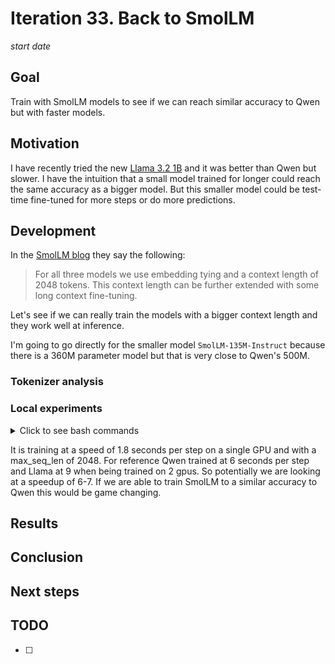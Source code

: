 # Iteration 33. Back to SmolLM

_start date_

<!---
The work is done using short iterations. Each iteration needs to have a very
clear goal. This allows to gain greater knowledge of the problem on each iteration.
--->

## Goal

Train with SmolLM models to see if we can reach similar accuracy to Qwen but with faster models.

## Motivation

I have recently tried the new [Llama 3.2 1B](Iteration_32_llama_32.md) and it was better than Qwen but slower.
I have the intuition that a small model trained for longer could reach the same accuracy as a bigger model.
But this smaller model could be test-time fine-tuned for more steps or do more predictions.

## Development

In the [SmolLM blog](https://huggingface.co/blog/smollm) they say the following:

> For all three models we use embedding tying and a context length of 2048 tokens. This context length can be further extended with some long context fine-tuning.

Let's see if we can really train the models with a bigger context length and they work well at inference.

I'm going to go directly for the smaller model `SmolLM-135M-Instruct` because there is a 360M parameter
model but that is very close to Qwen's 500M.

### Tokenizer analysis

### Local experiments

<details>
  <summary>Click to see bash commands</summary>

```bash
# baseline, 492 seconds, 4.9 seconds/it
python fine-tuning.py \
--model_path /home/gbarbadillo/data/SmolLM-135M-Instruct \
--lora_r 32 \
--train_datasets /mnt/hdd0/Kaggle/arc24/data/new_partitions/train_rs7.json output-from-examples-v1 \
--val_dataset /mnt/hdd0/Kaggle/arc24/data/new_partitions/val_rs7.json output-from-examples-v1 \
--grid_encoder "GridShapeEncoder(RowNumberEncoder(MinimalGridEncoder()))" \
--output_dir /mnt/hdd0/Kaggle/arc24/models/20240928_debug_SmolLM/01_baseline \
--max_seq_len 10240 \
--device_map None \
--max_steps 100 \
--logging_steps 10 \
--batch_size 16 \
--verbose \
--learning_rate 1e-4

# Try to increase per_device_train_batch_size but get OOM
python fine-tuning.py \
--model_path /home/gbarbadillo/data/SmolLM-135M-Instruct \
--lora_r 32 \
--train_datasets /mnt/hdd0/Kaggle/arc24/data/new_partitions/train_rs7.json output-from-examples-v1 \
--val_dataset /mnt/hdd0/Kaggle/arc24/data/new_partitions/val_rs7.json output-from-examples-v1 \
--grid_encoder "GridShapeEncoder(RowNumberEncoder(MinimalGridEncoder()))" \
--output_dir /mnt/hdd0/Kaggle/arc24/models/20240928_debug_SmolLM/02_bs2 \
--max_seq_len 10240 \
--device_map None \
--max_steps 100 \
--logging_steps 10 \
--batch_size 16 \
--verbose \
--learning_rate 1e-4 \
--per_device_train_batch_size 2

# train on a single gpu, 338s, this uses ~21GB of VRAM, 3.3 seconds per iteration
export CUDA_VISIBLE_DEVICES=0
python fine-tuning.py \
--model_path /home/gbarbadillo/data/SmolLM-135M-Instruct \
--n_gpus 1 \
--lora_r 32 \
--train_datasets /mnt/hdd0/Kaggle/arc24/data/new_partitions/train_rs7.json output-from-examples-v1 \
--val_dataset /mnt/hdd0/Kaggle/arc24/data/new_partitions/val_rs7.json output-from-examples-v1 \
--grid_encoder "GridShapeEncoder(RowNumberEncoder(MinimalGridEncoder()))" \
--output_dir /mnt/hdd0/Kaggle/arc24/models/20240928_debug_SmolLM/03_1gpu \
--max_seq_len 10240 \
--device_map None \
--max_steps 100 \
--logging_steps 10 \
--batch_size 16 \
--verbose \
--learning_rate 1e-4

# Reduce the msl to 2048, now it only uses 7GB of VRAM, 294s, 2.9 seconds per iteration
export CUDA_VISIBLE_DEVICES=0
python fine-tuning.py \
--model_path /home/gbarbadillo/data/SmolLM-135M-Instruct \
--n_gpus 1 \
--lora_r 32 \
--train_datasets /mnt/hdd0/Kaggle/arc24/data/new_partitions/train_rs7.json output-from-examples-v1 \
--val_dataset /mnt/hdd0/Kaggle/arc24/data/new_partitions/val_rs7.json output-from-examples-v1 \
--grid_encoder "GridShapeEncoder(RowNumberEncoder(MinimalGridEncoder()))" \
--output_dir /mnt/hdd0/Kaggle/arc24/models/20240928_debug_SmolLM/04_1gpu_2048msl \
--max_seq_len 2048 \
--device_map None \
--max_steps 100 \
--logging_steps 10 \
--batch_size 16 \
--verbose \
--learning_rate 1e-4

# 186 seconds, 1.8 seconds per step
export CUDA_VISIBLE_DEVICES=0
python fine-tuning.py \
--model_path /home/gbarbadillo/data/SmolLM-135M-Instruct \
--n_gpus 1 \
--lora_r 32 \
--train_datasets /mnt/hdd0/Kaggle/arc24/data/new_partitions/train_rs7.json output-from-examples-v1 \
--val_dataset /mnt/hdd0/Kaggle/arc24/data/new_partitions/val_rs7.json output-from-examples-v1 \
--grid_encoder "GridShapeEncoder(RowNumberEncoder(MinimalGridEncoder()))" \
--output_dir /mnt/hdd0/Kaggle/arc24/models/20240928_debug_SmolLM/05_1gpu_2048msl_pdbs2 \
--max_seq_len 2048 \
--device_map None \
--max_steps 100 \
--logging_steps 10 \
--batch_size 16 \
--verbose \
--learning_rate 1e-4 \
--per_device_train_batch_size 2
```

</details>

It is training at a speed of 1.8 seconds per step on a single GPU and with a max_seq_len of 2048.
For reference Qwen trained at 6 seconds per step and Llama at 9 when being trained on 2 gpus.
So potentially we are looking at a speedup of 6-7. If we are able to train SmolLM to a similar accuracy
to Qwen this would be game changing.

## Results

## Conclusion

## Next steps

## TODO

- [ ]
